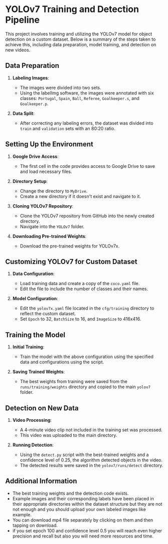 # YOLOv7 Training and Detection Pipeline

This project involves training and utilizing the YOLOv7 model for object detection on a custom dataset. Below is a summary of the steps taken to achieve this, including data preparation, model training, and detection on new videos.

## Data Preparation

1. **Labeling Images**:
    - The images were divided into two sets.
    - Using the labelImg software, the images were annotated with six classes: `Portugal`, `Spain`, `Ball`, `Referee`, `Goalkeeper.s`, and `Goalkeeper.p`.

2. **Data Split**:
    - After correcting any labeling errors, the dataset was divided into `train` and `validation` sets with an 80:20 ratio.

## Setting Up the Environment

1. **Google Drive Access**:
    - The first cell in the code provides access to Google Drive to save and load necessary files.

2. **Directory Setup**:
    - Change the directory to `MyDrive`.
    - Create a new directory if it doesn't exist and navigate to it.

3. **Cloning YOLOv7 Repository**:
    - Clone the YOLOv7 repository from GitHub into the newly created directory.
    - Navigate into the `YOLOv7` folder.

4. **Downloading Pre-trained Weights**:
    - Download the pre-trained weights for YOLOv7x.

## Customizing YOLOv7 for Custom Dataset

1. **Data Configuration**:
    - Load training data and create a copy of the `coco.yaml` file.
    - Edit the file to include the number of classes and their names.

2. **Model Configuration**:
    - Edit the `yolov7x.yaml` file located in the `cfg/training` directory to reflect the custom dataset.
    - Set `Epoch` to 32, `BatchSize` to 16, and `ImageSize` to 416x416.

## Training the Model

1. **Initial Training**:
    - Train the model with the above configuration using the specified data and configurations using the script.

2. **Saving Trained Weights**:
    - The best weights from training were saved from the `runs/training/weights` directory and copied to the main `yolov7` folder.

## Detection on New Data

1. **Video Processing**:
    - A 4-minute video clip not included in the training set was processed.
    - This video was uploaded to the main directory.

2. **Running Detection**:
    - Using the `detect.py` script with the best-trained weights and a confidence level of 0.25, the algorithm detected objects in the video.
    - The detected results were saved in the `yolov7/runs/detect` directory.

## Additional Information

- The best training weights and the detection code exists.
- Example images and their corresponding labels have been placed in their appropriate directories within the dataset structure but they are not not enough and you should upload your own labeled images like example.
- You can download mp4 file separately by clicking on them and then tapping on download.
- if you set epoch 100 and confidence level 0.5 you will reach even higher precision and recall but also you will need more resources and time.


